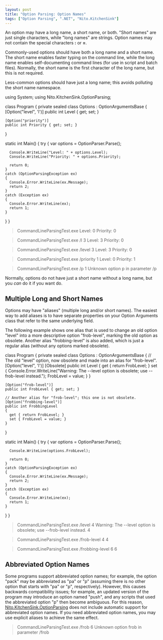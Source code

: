 ```yaml
---
layout: post
title: "Option Parsing: Option Names"
tags: ["Option Parsing", ".NET", "Nito.KitchenSink"]
---
```



An option may have a long name, a short name, or both. "Short names" are just single characters, while "long names" are strings. Option names may not contain the special characters **:** or **=**.





Commonly-used options should have both a long name and a short name. The short name enables faster typing on the command line, while the long name enables self-documenting command lines (for use in script and batch files). Normally, the short name is the first character of the long name, but this is not required.





Less-common options should have just a long name; this avoids polluting the short name namespace.




using System;
using Nito.KitchenSink.OptionParsing;

class Program
{
  private sealed class Options : OptionArgumentsBase
  {
    [Option("level", 'l')]
    public int Level { get; set; }

    [Option("priority")]
    public int Priority { get; set; }
  }

  static int Main()
  {
    try
    {
      var options = OptionParser.Parse<Options>();
      
      Console.WriteLine("Level: " + options.Level);
      Console.WriteLine("Priority: " + options.Priority);

      return 0;
    }
    catch (OptionParsingException ex)
    {
      Console.Error.WriteLine(ex.Message);
      return 2;
    }
    catch (Exception ex)
    {
      Console.Error.WriteLine(ex);
      return 1;
    }
  }
}



> CommandLineParsingTest.exe
Level: 0
Priority: 0

> CommandLineParsingTest.exe /l 3
Level: 3
Priority: 0

> CommandLineParsingTest.exe /level 3
Level: 3
Priority: 0

> CommandLineParsingTest.exe /priority 1
Level: 0
Priority: 1

> CommandLineParsingTest.exe /p 1
Unknown option  p  in parameter  /p




Normally, options do not have just a short name without a long name, but you _can_ do it if you want do.



## Multiple Long and Short Names



Options may have "aliases" (multiple long and/or short names). The easiest way to add aliases is to have separate properties on your Option Arguments class that refer to the same underlying field.





The following example shows one alias that is used to change an old option "level" into a more descriptive option "frob-level", marking the old option as obsolete. Another alias "frobbing-level" is also added, which is just a regular alias (without any options marked obsolete).




class Program
{
  private sealed class Options : OptionArgumentsBase
  {
    // The old "level" option, now obsolete and made into an alias for "frob-level".
    [Option("level", 'l')]
    [Obsolete]
    public int Level
    {
      get { return FrobLevel; }
      set
      {
        Console.Error.WriteLine("Warning: The --level option is obsolete; use --frob-level instead.");
        FrobLevel = value;
      }
    }

    [Option("frob-level")]
    public int FrobLevel { get; set; }

    // Another alias for "frob-level"; this one is not obsolete.
    [Option("frobbing-level")]
    public int FrobbingLevel
    {
      get { return FrobLevel; }
      set { FrobLevel = value; }
    }
  }

  static int Main()
  {
    try
    {
      var options = OptionParser.Parse<Options>();

      Console.WriteLine(options.FrobLevel);

      return 0;
    }
    catch (OptionParsingException ex)
    {
      Console.Error.WriteLine(ex.Message);
      return 2;
    }
    catch (Exception ex)
    {
      Console.Error.WriteLine(ex);
      return 1;
    }
  }
}



> CommandLineParsingTest.exe /level 4
Warning: The --level option is obsolete; use --frob-level instead.
4

> CommandLineParsingTest.exe /frob-level 4
4

> CommandLineParsingTest.exe /frobbing-level 6
6


## Abbreviated Option Names



Some programs support abbreviated option names; for example, the option "pack" may be abbreviated as "pa" or "p" (assuming there is no other option that starts with "pa" or "p", respectively). However, this causes backwards compatibility issues; for example, an updated version of the program may introduce an option named "push", and any scripts that used the abbreviated option "p" then become ambiguous. For this reason, [Nito.KitchenSink.OptionParsing](http://www.nuget.org/List/Packages/Nito.KitchenSink.OptionParsing) does not include automatic support for abbreviated option names. If you need abbreviated option names, you may use explicit aliases to achieve the same effect.




> CommandLineParsingTest.exe /frob 6
Unknown option  frob  in parameter  /frob
